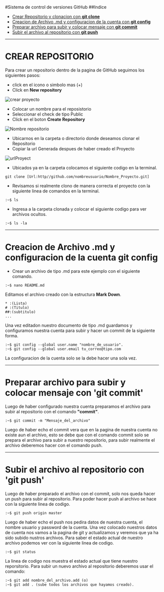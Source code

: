 #Sistema de control de versiones GitHub
##Indice

* [Crear Repositorio y clonacion con **git clone**]()
* [Creacion de Archivo .md y configuracion de la cuenta con **git config**]()
* [Preparar archivo para subir y colocar mensaje con **git commit**]()
* [Subir el archivo al repositorio con **git push**]()

* * *

# CREAR REPOSITORIO
Para crear un repositorio dentro de la pagina de GitHub seguimos los siguientes pasos:
* click en el icono o simbolo mas (+)
* Click en **New repository**

![crear proyecto](https://picoolio.net/images/2015/06/01/Pantalla13436e.png)

* Colocar un nombre para el reposistorio
* Seleccionar el check de tipo Public
* Click en el boton **Create Repository**

![Nombre repositorio](https://picoolio.net/images/2015/06/01/Pantalla22988e.png)

* Ubicarnos en la carpeta o directorio donde deseamos clonar el Repositorio
* Copiar la url Generada despues de haber creado el Proyecto

![urlProyect](https://picoolio.net/images/2015/06/01/Pantalla3cc590.png)

* Ubicados ya en la carpeta colocamos el siguiente codigo en la terminal.

```
git clone [Url:http//github.com/nombreusuario/Nombre_Proyecto.git]
```
* Revisamos si realmente clono de manera correcta el proyecto con la siguiente linea de comandos en la terminal.

```
:~$ ls
```
* Ingresa a la carpeta clonada y colocar el siguiente codigo para ver archivos ocultos.

```
:~$ ls -la
```
* * *
# Creacion de Archivo .md y configuracion de la cuenta git config
* Crear un archivo de tipo .md para este ejemplo con el siguiente comando.

```
:~$ nano README.md
```

Editamos el archivo creado con la estructura **Mark Down**.
```
* :(Lista)
# :(Titulo)
##:(subtitulo)
...
```

Una vez editadon nuestro documento de tipo .md guardamos y configuramos nuestra cuenta para subir y hacer un commit de la siguiente forma.
```
:~$ git config --global user.name "nombre_de_usuario".
:~$ git config --global user.email tu_correo@tipo.com
```
La configuracion de la cuenta solo se la debe hacer una sola vez.
* * *
# Preparar archivo para subir y colocar mensaje con 'git commit'
Luego de haber configurado nuestra cuenta preparamos el archivo para subir al repositorio con el comando **"commit"**.
```
:~$ git commit -m "Mensaje_del_archivo"
```
Luego de haber echo el commit vera que en la pagina de nuestra cuenta no existe aun el archivo, esto se debe que con el comando commit solo se prepara el archivo para subir a nuestro repositorio, para subir realmente el archivo deberemos hacer con el comando push.
* * *
# Subir el archivo al repositorio con 'git push'
Luego de haber preparado el archivo con el commit, solo nos queda hacer un push para subir al repositorio.
Para poder hacer push al archivo se hace con la siguiente linea de codigo.
```
:~$ git push origin master
```
Luego de haber echo el push nos pedira datos de nuestra cuenta, el nombre usuario y password de la cuenta.
Una vez colocado nuestros datos de cuenta nos vamos a la pagina de git y actualizamos y veremos que ya ha sido subido nustros archivos.
Para saber el estado actual de nuestro archivo podemos ver con la siguiente linea de codigo.
```
:~$ git status
```
La linea de codigo nos muestra el estado actual que tiene nuestro reporsitorio.
Para subir un nuevo archivo al repositorio deberemos usar el comando:
```
:~$ git add nombre_del_archivo.add (o)
:~$ git add . (sube todos los archivos que hayamos creado).
```


